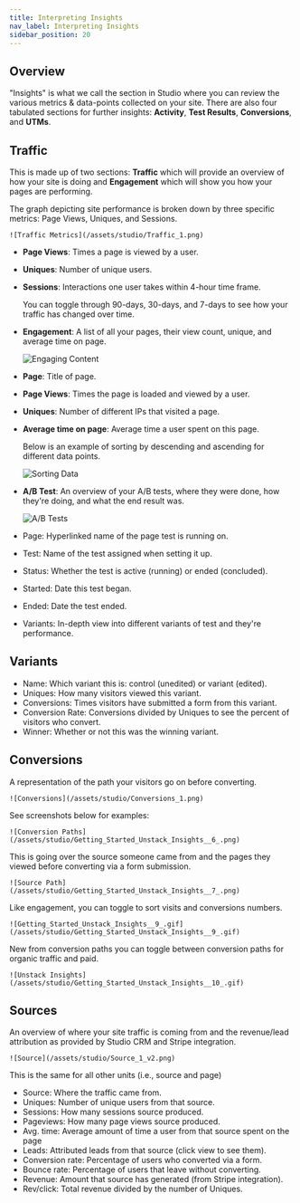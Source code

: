 ```yaml
---
title: Interpreting Insights
nav_label: Interpreting Insights
sidebar_position: 20
---
```


## Overview

"Insights" is what we call the section in Studio where you can review the various metrics & data-points collected on
your site. There are also four tabulated sections for further insights: **Activity**, **Test Results**, **Conversions**,
and **UTMs**.

## Traffic

This is made up of two sections: **Traffic** which will provide an overview of how your site is doing and **Engagement**
which will show you how your pages are performing.

The graph depicting site performance is broken down by three specific metrics: Page Views, Uniques, and Sessions.

    ![Traffic Metrics](/assets/studio/Traffic_1.png)

- **Page Views**: Times a page is viewed by a user.
- **Uniques**: Number of unique users.
- **Sessions**: Interactions one user takes within 4-hour time frame.

  You can toggle through 90-days, 30-days, and 7-days to see how your traffic has changed over time.

- **Engagement**: A list of all your pages, their view count, unique, and average time on page.

  ![Engaging Content](/assets/studio/Engagement_1.png)

- **Page**: Title of page.
- **Page Views**: Times the page is loaded and viewed by a user.
- **Uniques**: Number of different IPs that visited a page.
- **Average time on page**: Average time a user spent on this page.

  Below is an example of sorting by descending and ascending for different data points.

  ![Sorting Data](/assets/studio/Getting_Started_Unstack_Insights__4_.gif)

- **A/B Test**: An overview of your A/B tests, where they were done, how they're doing, and what the end result was.

  ![A/B Tests](/assets/studio/A_B_Test_1.png)

- Page: Hyperlinked name of the page test is running on.
- Test: Name of the test assigned when setting it up.
- Status: Whether the test is active (running) or ended (concluded).
- Started: Date this test began.
- Ended: Date the test ended.
- Variants: In-depth view into different variants of test and they're performance.

## Variants

- Name: Which variant this is: control (unedited) or variant (edited).
- Uniques: How many visitors viewed this variant.
- Conversions: Times visitors have submitted a form from this variant.
- Conversion Rate: Conversions divided by Uniques to see the percent of visitors who convert.
- Winner: Whether or not this was the winning variant.

## Conversions

A representation of the path your visitors go on before converting.

    ![Conversions](/assets/studio/Conversions_1.png)

See screenshots below for examples:

    ![Conversion Paths](/assets/studio/Getting_Started_Unstack_Insights__6_.png)

This is going over the source someone came from and the pages they viewed before converting via a form submission.

    ![Source Path](/assets/studio/Getting_Started_Unstack_Insights__7_.png)

Like engagement, you can toggle to sort visits and conversions numbers.

    ![Getting_Started_Unstack_Insights__9_.gif](/assets/studio/Getting_Started_Unstack_Insights__9_.gif)

New from conversion paths you can toggle between conversion paths for organic traffic and paid.

    ![Unstack Insights](/assets/studio/Getting_Started_Unstack_Insights__10_.gif)

## Sources

An overview of where your site traffic is coming from and the revenue/lead attribution as provided by Studio CRM and
Stripe integration.

    ![Source](/assets/studio/Source_1_v2.png)

This is the same for all other units (i.e., source and page)

- Source: Where the traffic came from.
- Uniques: Number of unique users from that source.
- Sessions: How many sessions source produced.
- Pageviews: How many page views source produced.
- Avg. time: Average amount of time a user from that source spent on the page
- Leads: Attributed leads from that source (click view to see them).
- Conversion rate: Percentage of users who converted via a form.
- Bounce rate: Percentage of users that leave without converting.
- Revenue: Amount that source has generated (from Stripe integration).
- Rev/click: Total revenue divided by the number of Uniques.



